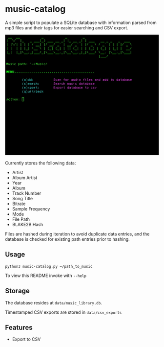 # music-catalog
A simple script to populate a SQLite database with information parsed from mp3 files and their tags for easier searching and CSV export. 

![Exporting to CSV](https://raw.githubusercontent.com/dch42/music-catalog/main/data/screenshots/export.gif)

Currently stores the following data:

- Artist
- Album Artist
- Year
- Album
- Track Number
- Song Title
- Bitrate
- Sample Frequency
- Mode
- File Path
- BLAKE2B Hash

Files are hashed during iteration to avoid duplicate data entries, and the database is checked for existing path entries prior to hashing.

## Usage
~~~
python3 music-catalog.py ~/path_to_music
~~~
To view this README invoke with `--help`

## Storage

The database resides at `data/music_library.db`.

Timestamped CSV exports are stored in `data/csv_exports`

## Features
- Export to CSV
